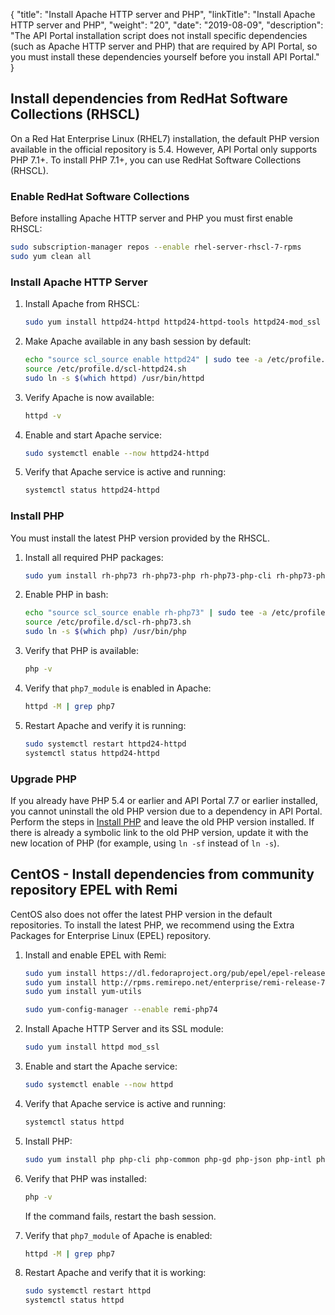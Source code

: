 {
"title": "Install Apache HTTP server and PHP",
  "linkTitle": "Install Apache HTTP server and PHP",
  "weight": "20",
  "date": "2019-08-09",
  "description": "The API Portal installation script does not install specific dependencies (such as Apache HTTP server and PHP) that are required by API Portal, so you must install these dependencies yourself before you install API Portal."
}

## Install dependencies from RedHat Software Collections (RHSCL)

On a Red Hat Enterprise Linux (RHEL7) installation, the default PHP version available in the official repository is 5.4. However, API Portal only supports PHP 7.1+. To install PHP 7.1+, you can use RedHat Software Collections (RHSCL).

### Enable RedHat Software Collections

Before installing Apache HTTP server and PHP you must first enable RHSCL:

```bash
sudo subscription-manager repos --enable rhel-server-rhscl-7-rpms
sudo yum clean all
```

### Install Apache HTTP Server

1. Install Apache from RHSCL:

   ```bash
   sudo yum install httpd24-httpd httpd24-httpd-tools httpd24-mod_ssl
   ```

2. Make Apache available in any bash session by default:

   ```bash
   echo "source scl_source enable httpd24" | sudo tee -a /etc/profile.d/scl-httpd24.sh
   source /etc/profile.d/scl-httpd24.sh
   sudo ln -s $(which httpd) /usr/bin/httpd
   ```

3. Verify Apache is now available:

   ```bash
   httpd -v
   ```

4. Enable and start Apache service:

   ```bash
   sudo systemctl enable --now httpd24-httpd
   ```

5. Verify that Apache service is active and running:

   ```bash
   systemctl status httpd24-httpd
   ```

### Install PHP

You must install the latest PHP version provided by the RHSCL.

1. Install all required PHP packages:

   ```bash
   sudo yum install rh-php73 rh-php73-php rh-php73-php-cli rh-php73-php-common rh-php73-php-gd rh-php73-php-json rh-php73-php-intl rh-php73-php-mbstring rh-php73-php-mysqlnd rh-php73-php-pdo rh-php73-php-xml rh-php73-php-zip
   ```
2. Enable PHP in bash:

   ```bash
   echo "source scl_source enable rh-php73" | sudo tee -a /etc/profile.d/scl-rh-php73.sh
   source /etc/profile.d/scl-rh-php73.sh
   sudo ln -s $(which php) /usr/bin/php
   ```
3. Verify that PHP is available:

   ```bash
   php -v
   ```
4. Verify that `php7_module` is enabled in Apache:

    ```bash
    httpd -M | grep php7
    ```

5. Restart Apache and verify it is running:

    ```bash
    sudo systemctl restart httpd24-httpd
    systemctl status httpd24-httpd
    ```

### Upgrade PHP

If you already have PHP 5.4 or earlier and API Portal 7.7 or earlier installed, you cannot uninstall the old PHP version due to a dependency in API Portal. Perform the steps in [Install PHP](#install-php) and leave the old PHP version installed. If there is already a symbolic link to the old PHP version, update it with the new location of PHP (for example, using `ln -sf` instead of `ln -s`).

## CentOS - Install dependencies from community repository EPEL with Remi

CentOS also does not offer the latest PHP version in the default repositories. To install the latest PHP, we recommend using the Extra Packages for Enterprise Linux (EPEL) repository.

1. Install and enable EPEL with Remi:

    ```bash
    sudo yum install https://dl.fedoraproject.org/pub/epel/epel-release-latest-7.noarch.rpm
    sudo yum install http://rpms.remirepo.net/enterprise/remi-release-7.rpm
    sudo yum install yum-utils

    sudo yum-config-manager --enable remi-php74
    ```
2. Install Apache HTTP Server and its SSL module:

    ```bash
    sudo yum install httpd mod_ssl
    ```
3. Enable and start the Apache service:

    ```bash
    sudo systemctl enable --now httpd
    ```
4. Verify that Apache service is active and running:

   ```bash
   systemctl status httpd
   ```

5. Install PHP:

    ```bash
    sudo yum install php php-cli php-common php-gd php-json php-intl php-mbstring php-mysqlnd php-pdo php-xml php-pecl-zip
    ```

6. Verify that PHP was installed:

    ```bash
    php -v
    ```

    If the command fails, restart the bash session.
7. Verify that `php7_module` of Apache is enabled:

    ```bash
    httpd -M | grep php7
    ```
8. Restart Apache and verify that it is working:

    ```bash
    sudo systemctl restart httpd
    systemctl status httpd
    ```
